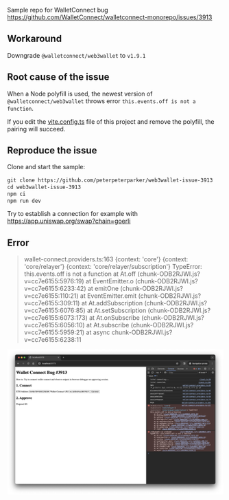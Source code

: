 Sample repo for WalletConnect bug https://github.com/WalletConnect/walletconnect-monorepo/issues/3913

## Workaround

Downgrade `@walletconnect/web3wallet` to `v1.9.1`

## Root cause of the issue

When a Node polyfill is used, the newest version of `@walletconnect/web3wallet` throws error `this.events.off is not a function`.

If you edit the [vite.config.ts](vite.config.ts) file of this project and remove the polyfill, the pairing will succeed.

## Reproduce the issue

Clone and start the sample:

```
git clone https://github.com/peterpeterparker/web3wallet-issue-3913
cd web3wallet-issue-3913
npm ci
npm run dev
```

Try to establish a connection for example with https://app.uniswap.org/swap?chain=goerli

## Error

> wallet-connect.providers.ts:163 {context: 'core'} {context: 'core/relayer'} {context: 'core/relayer/subscription'} TypeError: this.events.off is not a function
> at At.off (chunk-ODB2RJWI.js?v=cc7e6155:5976:19)
> at EventEmitter.o (chunk-ODB2RJWI.js?v=cc7e6155:6233:42)
> at emitOne (chunk-ODB2RJWI.js?v=cc7e6155:110:21)
> at EventEmitter.emit (chunk-ODB2RJWI.js?v=cc7e6155:309:11)
> at At.addSubscription (chunk-ODB2RJWI.js?v=cc7e6155:6076:85)
> at At.setSubscription (chunk-ODB2RJWI.js?v=cc7e6155:6073:173)
> at At.onSubscribe (chunk-ODB2RJWI.js?v=cc7e6155:6056:10)
> at At.subscribe (chunk-ODB2RJWI.js?v=cc7e6155:5959:21)
> at async chunk-ODB2RJWI.js?v=cc7e6155:6238:11

![](error.png)